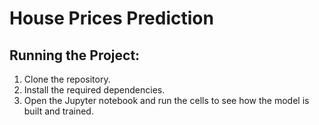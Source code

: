 # House Prices Prediction

## Running the Project:
1. Clone the repository.
2. Install the required dependencies.
3. Open the Jupyter notebook and run the cells to see how the model is built and trained.

